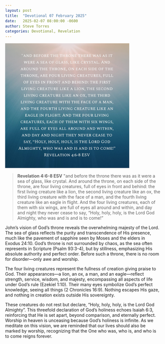 ```yaml
---
layout: post
title:  "Devotional 07 February 2025"
date:   2025-02-07 08:00:00 -0600
author: Steve Torres
categories: Devotional, Revelation
---
```


<img src="https://github.com/ElEsteeb/ElEsteeb.github.io/blob/main/images/devotionals/Rev-4_6-8.jpg?raw=true" alt="Rev 4:6-8" style="max-width: 80%; height: auto;">


>**Revelation 4:6-8 ESV**
>"and before the throne there was as it were a sea of glass, like crystal. And around the throne, on each side of the throne, are four living creatures, full of eyes in front and behind: the first living creature like a lion, the second living creature like an ox, the third living creature with the face of a man, and the fourth living creature like an eagle in flight. And the four living creatures, each of them with six wings, are full of eyes all around and within, and day and night they never cease to say, “Holy, holy, holy, is the Lord God Almighty, who was and is and is to come!” 

John’s vision of God’s throne reveals the overwhelming majesty of the Lord. The sea of glass reflects the purity and transcendence of His presence, much like the pavement of sapphire seen by Moses and the elders in Exodus 24:10. God’s throne is not surrounded by chaos, as the sea often represents in Scripture (Psalm 93:3-4), but by stillness, emphasizing His absolute authority and perfect order. Before such a throne, there is no room for disorder—only awe and worship.

The four living creatures represent the fullness of creation giving praise to God. Their appearances—a lion, an ox, a man, and an eagle—reflect strength, service, wisdom, and majesty, encompassing all aspects of life under God’s rule (Ezekiel 1:10). Their many eyes symbolize God’s perfect knowledge, seeing all things (2 Chronicles 16:9). Nothing escapes His gaze, and nothing in creation exists outside His sovereignty.

These creatures do not rest but declare, “Holy, holy, holy, is the Lord God Almighty”. This threefold declaration of God’s holiness echoes Isaiah 6:3, reinforcing that He is set apart, beyond comparison, and eternally perfect. Worship in heaven is unceasing because God’s holiness is infinite. As we meditate on this vision, we are reminded that our lives should also be marked by worship, recognizing that the One who was, who is, and who is to come reigns forever.



<script src="https://www.biblegateway.com/public/link-to-us/tooltips/bglinks.js" type="text/javascript"></script>
<script type="text/javascript">
BGLinks.version = "ESV";
BGLinks.linkVerses();
</script>
